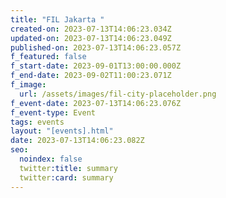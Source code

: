 ```yaml
---
title: "FIL Jakarta "
created-on: 2023-07-13T14:06:23.034Z
updated-on: 2023-07-13T14:06:23.049Z
published-on: 2023-07-13T14:06:23.057Z
f_featured: false
f_start-date: 2023-09-01T13:00:00.000Z
f_end-date: 2023-09-02T11:00:23.071Z
f_image:
  url: /assets/images/fil-city-placeholder.png
f_event-date: 2023-07-13T14:06:23.076Z
f_event-type: Event
tags: events
layout: "[events].html"
date: 2023-07-13T14:06:23.082Z
seo:
  noindex: false
  twitter:title: summary
  twitter:card: summary
---
```

